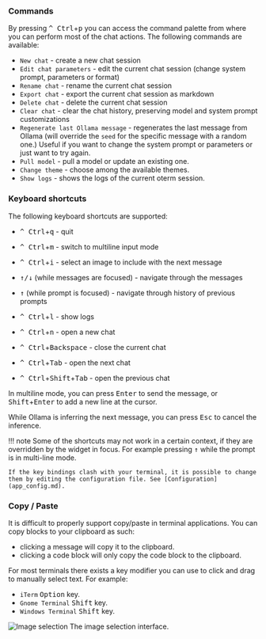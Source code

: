 ### Commands
By pressing <kbd>^ Ctrl</kbd>+<kbd>p</kbd> you can access the command palette from where you can perform most of the chat actions. The following commands are available:

* `New chat` - create a new chat session
* `Edit chat parameters` - edit the current chat session (change system prompt, parameters or format)
* `Rename chat` - rename the current chat session
* `Export chat` - export the current chat session as markdown
* `Delete chat` - delete the current chat session
* `Clear chat` - clear the chat history, preserving model and system prompt customizations
* `Regenerate last Ollama message` - regenerates the last message from Ollama (will override the `seed` for the specific message with a random one.) Useful if you want to change the system prompt or parameters or just want to try again.
* `Pull model` - pull a model or update an existing one.
* `Change theme` - choose among the available themes.
* `Show logs` - shows the logs of the current oterm session.

### Keyboard shortcuts

The following keyboard shortcuts are supported:

* <kbd>^ Ctrl</kbd>+<kbd>q</kbd> - quit

* <kbd>^ Ctrl</kbd>+<kbd>m</kbd> - switch to multiline input mode
* <kbd>^ Ctrl</kbd>+<kbd>i</kbd> - select an image to include with the next message
* <kbd>↑/↓</kbd> (while messages are focused) - navigate through the messages
* <kbd>↑</kbd> (while prompt is focused)    - navigate through history of previous prompts
* <kbd>^ Ctrl</kbd>+<kbd>l</kbd> - show logs

* <kbd>^ Ctrl</kbd>+<kbd>n</kbd> - open a new chat
* <kbd>^ Ctrl</kbd>+<kbd>Backspace</kbd> - close the current chat

* <kbd>^ Ctrl</kbd>+<kbd>Tab</kbd> - open the next chat
* <kbd>^ Ctrl</kbd>+<kbd>Shift</kbd>+<kbd>Tab</kbd> - open the previous chat

In multiline mode, you can press <kbd>Enter</kbd> to send the message, or <kbd>Shift</kbd>+<kbd>Enter</kbd> to add a new line at the cursor.

While Ollama is inferring the next message, you can press <kbd>Esc</kbd> to cancel the inference.

!!! note
    Some of the shortcuts may not work in a certain context, if they are overridden by the widget in focus. For example pressing <kbd>↑</kbd> while the prompt is in multi-line mode.

    If the key bindings clash with your terminal, it is possible to change them by editing the configuration file. See [Configuration](app_config.md).

### Copy / Paste

It is difficult to properly support copy/paste in terminal applications. You can copy blocks to your clipboard as such:

* clicking a message will copy it to the clipboard.
* clicking a code block will only copy the code block to the clipboard.

For most terminals there exists a key modifier you can use to click and drag to manually select text. For example:
* `iTerm`  <kbd>Option</kbd> key.
* `Gnome Terminal` <kbd>Shift</kbd> key.
* `Windows Terminal` <kbd>Shift</kbd> key.

![Image selection](./img/image_selection.png)
The image selection interface.
